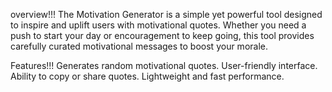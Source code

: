 overview!!!
The Motivation Generator is a simple yet powerful tool designed to inspire and uplift users with motivational quotes. Whether you need a push to start your day or encouragement to keep going, this tool provides carefully curated motivational messages to boost your morale.

Features!!!
Generates random motivational quotes.
User-friendly interface.
Ability to copy or share quotes.
Lightweight and fast performance.